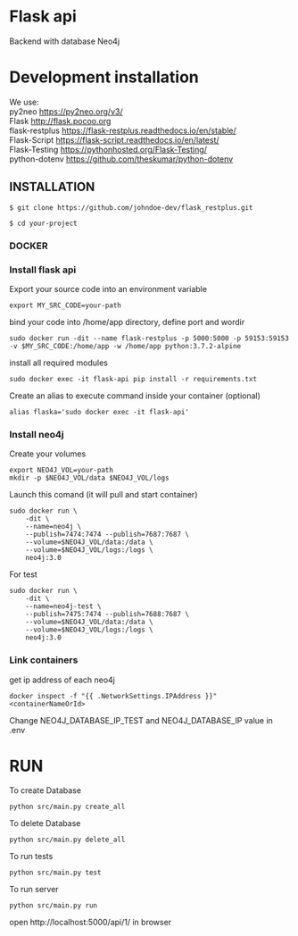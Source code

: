 # Flask api
Backend with database Neo4j
# Development installation
We use:  
py2neo  https://py2neo.org/v3/  
Flask  http://flask.pocoo.org  
flask-restplus  https://flask-restplus.readthedocs.io/en/stable/  
Flask-Script  https://flask-script.readthedocs.io/en/latest/  
Flask-Testing  https://pythonhosted.org/Flask-Testing/  
python-dotenv  https://github.com/theskumar/python-dotenv


## INSTALLATION

```
$ git clone https://github.com/johndoe-dev/flask_restplus.git
```

```
$ cd your-project
```

### DOCKER

### Install flask api
Export your source code into an environment variable
```
export MY_SRC_CODE=your-path
```
bind your code into /home/app directory, define  port and wordir
```
sudo docker run -dit --name flask-restplus -p 5000:5000 -p 59153:59153 -v $MY_SRC_CODE:/home/app -w /home/app python:3.7.2-alpine
```
install all required modules
```
sudo docker exec -it flask-api pip install -r requirements.txt
```
Create an alias to execute command inside your container (optional)
```
alias flaska='sudo docker exec -it flask-api'
```

### Install neo4j
Create your volumes  
```
export NEO4J_VOL=your-path
mkdir -p $NEO4J_VOL/data $NEO4J_VOL/logs
```
Launch this comand (it will pull and start container)
```
sudo docker run \
    -dit \
    --name=neo4j \
    --publish=7474:7474 --publish=7687:7687 \
    --volume=$NEO4J_VOL/data:/data \
    --volume=$NEO4J_VOL/logs:/logs \
    neo4j:3.0
```
For test
```
sudo docker run \
    -dit \
    --name=neo4j-test \
    --publish=7475:7474 --publish=7688:7687 \
    --volume=$NEO4J_VOL/data:/data \
    --volume=$NEO4J_VOL/logs:/logs \
    neo4j:3.0
```

### Link containers
get ip address of each neo4j
```
docker inspect -f "{{ .NetworkSettings.IPAddress }}" <containerNameOrId>
```
Change NEO4J_DATABASE_IP_TEST and NEO4J_DATABASE_IP value in .env

# RUN
To create Database
```
python src/main.py create_all
```
To delete Database
```
python src/main.py delete_all
```
To run tests
```
python src/main.py test
```
To run server
```
python src/main.py run
```

open http://localhost:5000/api/1/ in browser
